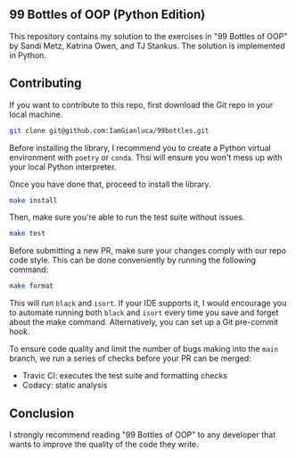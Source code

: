 ## 99 Bottles of OOP (Python Edition)

This repository contains my solution to the exercises in "99 Bottles of OOP" by Sandi Metz, Katrina Owen, and TJ Stankus. The solution is implemented in Python.

## Contributing

If you want to contribute to this repo, first download the Git repo in your local machine.

```bash
git clone git@github.com:IamGianluca/99bottles.git
```

Before installing the library, I recommend you to create a Python virtual environment with `poetry` or `conda`. Thsi will ensure you won't mess up with your local Python interpreter.

Once you have done that, proceed to install the library.

```bash
make install
```

Then, make sure you're able to run the test suite without issues.

```bash
make test
```

Before submitting a new PR, make sure your changes comply with our repo code style. This can be done conveniently by running the following command:

```bash
make format
```

This will run `black` and `isort`. If your IDE supports it, I would encourage you to automate running both `black` and `isort` every time you save and forget about the make command. Alternatively, you can set up a Git pre-commit hook.

To ensure code quality and limit the number of bugs making into the `main` branch, we run a series of checks before your PR can be merged:

*   Travic CI: executes the test suite and formatting checks
*   Codacy: static analysis 

## Conclusion

I strongly recommend reading "99 Bottles of OOP" to any developer that wants to improve the quality of the code they write.